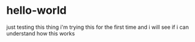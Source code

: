 # hello-world
just testing this thing 
i'm trying this for the first time and i will see if i can understand how this works 
